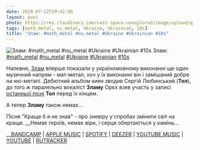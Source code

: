 ```yaml
---
date: 2020-07-12T19:42:50
layout: post
photo: https://res.cloudinary.com/vast-space-unexplored/image/upload/q_auto,dpr_auto,w_auto/photos/photo_1022_12-07-2020_19-42-50.jpg
tags: [math_metal, nu_metal, Ukraine, Ukrainian, 10s]
title: "Злам: #math_metal #nu_metal #Ukraine #Ukrainian #10s"
---
```

![Злам: #math_metal #nu_metal #Ukraine #Ukrainian #10s](https://res.cloudinary.com/vast-space-unexplored/image/upload/q_auto,dpr_auto,w_auto/photos/photo_1022_12-07-2020_19-42-50.jpg)
Злам: [#math_metal](/tags/#math_metal) [#nu_metal](/tags/#nu_metal) [#Ukraine](/tags/#Ukraine) [#Ukrainian](/tags/#Ukrainian) [#10s](/tags/#10s)

Напевне, [Злам](/2020-02-28-zlam--nu-metal-math-metal-ukraine-ukrainian-00s) вперше показали у україномовному виконанні ще один музичний напрям - мат-метал, хоч у їх виконанні він і замішаний добре на ню-металі. Дебютний альбом киян зводив Сергій Любинський (**Тол**), до того ж паралельно вокаліст **Зламу** Орєх взяв участь у записі [останньої пісні](/2020-06-25-tol--nu-metal-math-metal-ukraine-ukrainian-10s) **Тол** перед їх кінцем.

А тепер **Зламу** також немає...

Пісня &quot;Краще б я не знав&quot; - про зневіру у спробах змінити світ на краще. __Немає героїв, немає віри, і серця обертаються у камінь...

__[BANDCAMP](https://zlam.bandcamp.com/album/pressured-by-acquired-images) \| [APPLE MUSIC](https://music.apple.com/ua/album/%D0%BF%D1%96%D0%B4-%D1%82%D0%B8%D1%81%D0%BA%D0%BE%D0%BC-%D0%BD%D0%B0%D0%B1%D1%83%D1%82%D0%B8%D1%85-%D0%BE%D0%B1%D1%80%D0%B0%D0%B7%D1%96%D0%B2/1458271018) \| [SPOTIFY](https://open.spotify.com/album/2KDGeMxLwF9HsQ7Vo2kZCh) \| [DEEZER](https://www.deezer.com/album/90617502?utm_source=deezer&amp;utm_content=album-90617502&amp;utm_term=1601611822_1594572038&amp;utm_medium=web) \| [YOUTUBE MUSIC](https://music.youtube.com/playlist?list=OLAK5uy_kZSWl2djFuchk2nNWnRAKSR1aJIcdjn6Q) \| [YOUTUBE](https://www.youtube.com/playlist?list=OLAK5uy_kWGcPwfVpgnq8vno4grm33ydJ0vvI6z14) \| [RUTRACKER](https://rutracker.org/forum/viewtopic.php?t=4769447)